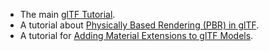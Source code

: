 
- The main [glTF Tutorial](gltfTutorial/README.md).
- A tutorial about [Physically Based Rendering (PBR) in glTF](PBR/README.md).
- A tutorial for [Adding Material Extensions to glTF Models](AddingMaterialExtensions/README.md).
